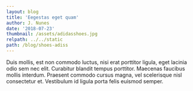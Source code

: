 ```yaml
---
layout: blog
title: 'Eegestas eget quam'
author: J. Nunes
date: '2018-07-23'
thumbnail: /assets/adidasshoes.jpg
relpath: ../../static
path: /blog/shoes-adiss
---
```


Duis mollis, est non commodo luctus, nisi erat porttitor ligula, eget lacinia odio sem nec elit. Curabitur blandit
tempus porttitor. Maecenas faucibus mollis interdum. Praesent commodo cursus magna, vel scelerisque nisl consectetur
et. Vestibulum id ligula porta felis euismod semper.
